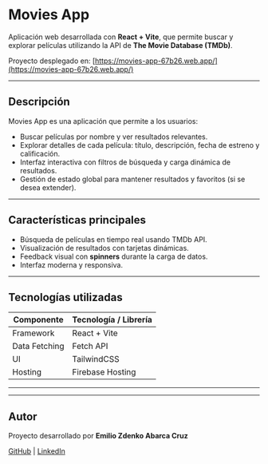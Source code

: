 # Movies App

Aplicación web desarrollada con **React + Vite**, que permite buscar y explorar películas utilizando la API de **The Movie Database (TMDb)**.  

Proyecto desplegado en: [https://movies-app-67b26.web.app/](https://movies-app-67b26.web.app/)

---

## Descripción

Movies App es una aplicación que permite a los usuarios:

- Buscar películas por nombre y ver resultados relevantes.  
- Explorar detalles de cada película: título, descripción, fecha de estreno y calificación.  
- Interfaz interactiva con filtros de búsqueda y carga dinámica de resultados.  
- Gestión de estado global para mantener resultados y favoritos (si se desea extender).  

---

## Características principales

- Búsqueda de películas en tiempo real usando TMDb API.  
- Visualización de resultados con tarjetas dinámicas.  
- Feedback visual con **spinners** durante la carga de datos.  
- Interfaz moderna y responsiva.  

---

## Tecnologías utilizadas

| Componente      | Tecnología / Librería               |
|-----------------|-----------------------------------|
| Framework       | React + Vite                       |                 
| Data Fetching   | Fetch API                          |
| UI              | TailwindCSS                        |
| Hosting         | Firebase Hosting                   |

---


---

## Autor

Proyecto desarrollado por **Emilio Zdenko Abarca Cruz**  

[GitHub](https://github.com/zdenc0de) | [LinkedIn](https://www.linkedin.com/in/emilio-zdenko-ab/)  



